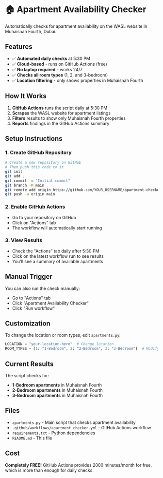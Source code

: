 # 🏠 Apartment Availability Checker

Automatically checks for apartment availability on the WASL website in Muhaisnah Fourth, Dubai.

## Features

- ✅ **Automated daily checks** at 5:30 PM
- ✅ **Cloud-based** - runs on GitHub Actions (free)
- ✅ **No laptop required** - works 24/7
- ✅ **Checks all room types** (1, 2, and 3-bedroom)
- ✅ **Location filtering** - only shows properties in Muhaisnah Fourth

## How It Works

1. **GitHub Actions** runs the script daily at 5:30 PM
2. **Scrapes** the WASL website for apartment listings
3. **Filters** results to show only Muhaisnah Fourth properties
4. **Reports** findings in the GitHub Actions summary

## Setup Instructions

### 1. Create GitHub Repository
```bash
# Create a new repository on GitHub
# Then push this code to it
git init
git add .
git commit -m "Initial commit"
git branch -M main
git remote add origin https://github.com/YOUR_USERNAME/apartment-checker.git
git push -u origin main
```

### 2. Enable GitHub Actions
- Go to your repository on GitHub
- Click on "Actions" tab
- The workflow will automatically start running

### 3. View Results
- Check the "Actions" tab daily after 5:30 PM
- Click on the latest workflow run to see results
- You'll see a summary of available apartments

## Manual Trigger
You can also run the check manually:
- Go to "Actions" tab
- Click "Apartment Availability Checker"
- Click "Run workflow"

## Customization

To change the location or room types, edit `apartments.py`:
```python
LOCATION = "your-location-here"  # Change location
ROOM_TYPES = {1: "1-Bedroom", 2: "2-Bedroom", 3: "3-Bedroom"}  # Modify room types
```

## Current Results

The script checks for:
- **1-Bedroom apartments** in Muhaisnah Fourth
- **2-Bedroom apartments** in Muhaisnah Fourth  
- **3-Bedroom apartments** in Muhaisnah Fourth

## Files

- `apartments.py` - Main script that checks apartment availability
- `.github/workflows/apartment_checker.yml` - GitHub Actions workflow
- `requirements.txt` - Python dependencies
- `README.md` - This file

## Cost

**Completely FREE!** GitHub Actions provides 2000 minutes/month for free, which is more than enough for daily checks. 